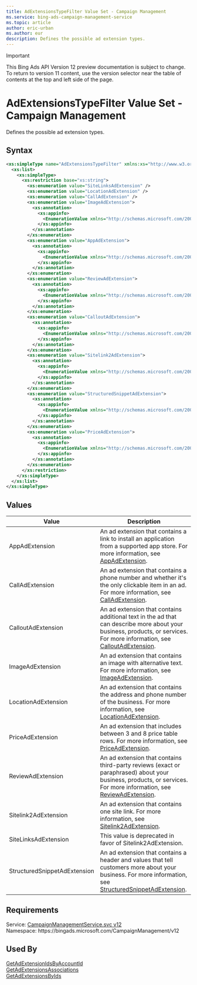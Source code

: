 ```yaml
---
title: AdExtensionsTypeFilter Value Set - Campaign Management
ms.service: bing-ads-campaign-management-service
ms.topic: article
author: eric-urban
ms.author: eur
description: Defines the possible ad extension types.
---
```

> [!IMPORTANT]
> This Bing Ads API Version 12 preview documentation is subject to change. To return to version 11 content, use the version selector near the table of contents at the top and left side of the page.

# AdExtensionsTypeFilter Value Set - Campaign Management
Defines the possible ad extension types.

## Syntax
```xml
<xs:simpleType name="AdExtensionsTypeFilter" xmlns:xs="http://www.w3.org/2001/XMLSchema">
  <xs:list>
    <xs:simpleType>
      <xs:restriction base="xs:string">
        <xs:enumeration value="SiteLinksAdExtension" />
        <xs:enumeration value="LocationAdExtension" />
        <xs:enumeration value="CallAdExtension" />
        <xs:enumeration value="ImageAdExtension">
          <xs:annotation>
            <xs:appinfo>
              <EnumerationValue xmlns="http://schemas.microsoft.com/2003/10/Serialization/">16</EnumerationValue>
            </xs:appinfo>
          </xs:annotation>
        </xs:enumeration>
        <xs:enumeration value="AppAdExtension">
          <xs:annotation>
            <xs:appinfo>
              <EnumerationValue xmlns="http://schemas.microsoft.com/2003/10/Serialization/">32</EnumerationValue>
            </xs:appinfo>
          </xs:annotation>
        </xs:enumeration>
        <xs:enumeration value="ReviewAdExtension">
          <xs:annotation>
            <xs:appinfo>
              <EnumerationValue xmlns="http://schemas.microsoft.com/2003/10/Serialization/">128</EnumerationValue>
            </xs:appinfo>
          </xs:annotation>
        </xs:enumeration>
        <xs:enumeration value="CalloutAdExtension">
          <xs:annotation>
            <xs:appinfo>
              <EnumerationValue xmlns="http://schemas.microsoft.com/2003/10/Serialization/">512</EnumerationValue>
            </xs:appinfo>
          </xs:annotation>
        </xs:enumeration>
        <xs:enumeration value="Sitelink2AdExtension">
          <xs:annotation>
            <xs:appinfo>
              <EnumerationValue xmlns="http://schemas.microsoft.com/2003/10/Serialization/">1024</EnumerationValue>
            </xs:appinfo>
          </xs:annotation>
        </xs:enumeration>
        <xs:enumeration value="StructuredSnippetAdExtension">
          <xs:annotation>
            <xs:appinfo>
              <EnumerationValue xmlns="http://schemas.microsoft.com/2003/10/Serialization/">4096</EnumerationValue>
            </xs:appinfo>
          </xs:annotation>
        </xs:enumeration>
        <xs:enumeration value="PriceAdExtension">
          <xs:annotation>
            <xs:appinfo>
              <EnumerationValue xmlns="http://schemas.microsoft.com/2003/10/Serialization/">8192</EnumerationValue>
            </xs:appinfo>
          </xs:annotation>
        </xs:enumeration>
      </xs:restriction>
    </xs:simpleType>
  </xs:list>
</xs:simpleType>
```

## <a name="values"></a>Values

|Value|Description|
|-----------|---------------|
|<a name="appadextension"></a>AppAdExtension|An ad extension that contains a link to install an application from a supported app store. For more information, see [AppAdExtension](appadextension.md).|
|<a name="calladextension"></a>CallAdExtension|An ad extension that contains a phone number and whether it's the only clickable item in an ad. For more information, see [CallAdExtension](calladextension.md).|
|<a name="calloutadextension"></a>CalloutAdExtension|An ad extension that contains additional text in the ad that can describe more about your business, products, or services. For more information, see [CalloutAdExtension](calloutadextension.md).|
|<a name="imageadextension"></a>ImageAdExtension|An ad extension that contains an image with alternative text. For more information, see [ImageAdExtension](imageadextension.md).|
|<a name="locationadextension"></a>LocationAdExtension|An ad extension that contains the address and phone number of the business. For more information, see [LocationAdExtension](locationadextension.md).|
|<a name="priceadextension"></a>PriceAdExtension|An ad extension that includes between 3 and 8 price table rows. For more information, see [PriceAdExtension](priceadextension.md).|
|<a name="reviewadextension"></a>ReviewAdExtension|An ad extension that contains third-party reviews (exact or paraphrased) about your business, products, or services. For more information, see [ReviewAdExtension](reviewadextension.md).|
|<a name="sitelink2adextension"></a>Sitelink2AdExtension|An ad extension that contains one site link. For more information, see [Sitelink2AdExtension](sitelink2adextension.md).|
|<a name="sitelinksadextension"></a>SiteLinksAdExtension|This value is deprecated in favor of Sitelink2AdExtension.|
|<a name="structuredsnippetadextension"></a>StructuredSnippetAdExtension|An ad extension that contains a header and values that tell customers more about your business. For more information, see [StructuredSnippetAdExtension](structuredsnippetadextension.md).|

## Requirements
Service: [CampaignManagementService.svc v12](https://campaign.api.bingads.microsoft.com/Api/Advertiser/CampaignManagement/v11/CampaignManagementService.svc)  
Namespace: https\://bingads.microsoft.com/CampaignManagement/v12  

## Used By
[GetAdExtensionIdsByAccountId](getadextensionidsbyaccountid.md)  
[GetAdExtensionsAssociations](getadextensionsassociations.md)  
[GetAdExtensionsByIds](getadextensionsbyids.md)  
